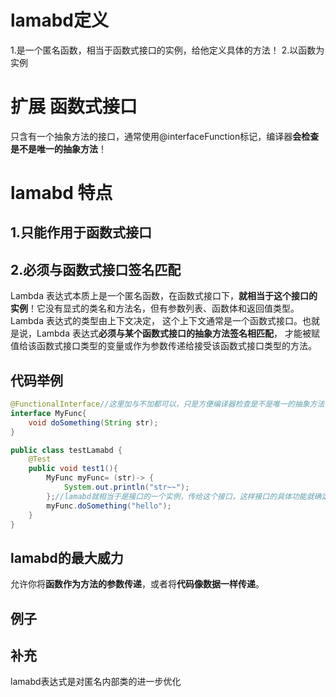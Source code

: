 # lamabd定义
1.是一个匿名函数，相当于函数式接口的实例，给他定义具体的方法！
2.以函数为实例

# 扩展 函数式接口
只含有一个抽象方法的接口，通常使用@interfaceFunction标记，编译器**会检查是不是唯一的抽象方法**！

# lamabd 特点
## 1.只能作用于函数式接口
## 2.必须与函数式接口签名匹配
Lambda 表达式本质上是一个匿名函数，在函数式接口下，**就相当于这个接口的实例**！它没有显式的类名和方法名，但有参数列表、函数体和返回值类型。Lambda 表达式的类型由上下文决定，
这个上下文通常是一个函数式接口。也就是说，Lambda 表达式**必须与某个函数式接口的抽象方法签名相匹配**， 
才能被赋值给该函数式接口类型的变量或作为参数传递给接受该函数式接口类型的方法。
## 代码举例
```java
@FunctionalInterface//这里加与不加都可以，只是方便编译器检查是不是唯一的抽象方法
interface MyFunc{
    void doSomething(String str);
}

public class testLamabd {
    @Test
    public void test1(){
        MyFunc myFunc= (str)-> {
            System.out.println("str~~");
        };//lamabd就相当于是接口的一个实例，传给这个接口，这样接口的具体功能就确定了！
        myFunc.doSomething("hello");
    }
}

```
## lamabd的最大威力
允许你将**函数作为方法的参数传递**，或者将**代码像数据一样传递**。


## 例子

## 补充
lamabd表达式是对匿名内部类的进一步优化
